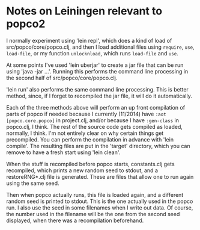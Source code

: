 Notes on Leiningen relevant to popco2
====

I normally experiment using 'lein repl', which does a kind of load of
src/popco/core/popco.clj, and then I load additional files using
`require`, `use`, `load-file`, or my function `unlocknload`, which
runs `load-file` and `use`.

At some points I've used 'lein uberjar' to create a jar file that can be
run using 'java -jar ...'.  Running this performs the command line
processing in the second half of src/popco/core/popco.clj.

'lein run' also performs the same command line processing.  This is
better method, since, if I forget to recompiled the jar file, it will
do it automatically.

Each of the three methods above will perform an up front compilation of
parts of popco if needed because I currently (11/2014) have `:aot
[popco.core.popco]` in project.clj, and/or because I have `:gen-class`
in popco.clj, I think.  The rest of the source code gets compiled as
loaded, normally, I think.  I'm not entirely clear on why certain things
get precompiled.  You can perform the compilation in advance with 'lein
compile'.  The resulting files are put in the 'target' directory, which
you can remove to have a fresh start using 'lein clean'.

When the stuff is recompiled before popco starts, constants.clj gets
recompiled, which prints a new random seed to stdout, and a
restoreRNG*.clj file is generated.  These are files that allow one to
run again using the same seed.

Then when popco actually runs, this file is loaded again, and a
different random seed is printed to stdout.  This is the one actually
used in the popco run.  I also use the seed in some filenames when I
write out data.  Of course, the number used in the filename will be the
one from the second seed displayed, when there was a recompilation
beforehand.
